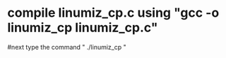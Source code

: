 # compile linumiz_cp.c using "gcc -o linumiz_cp linumiz_cp.c"

#next type the command " ./linumiz_cp <source file address> <destination file adress> "
